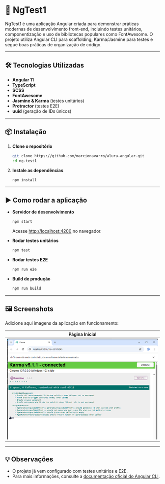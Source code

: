 # 🚀 NgTest1

NgTest1 é uma aplicação Angular criada para demonstrar práticas modernas de desenvolvimento front-end, incluindo testes unitários, componentização e uso de bibliotecas populares como FontAwesome. O projeto utiliza Angular CLI para scaffolding, Karma/Jasmine para testes e segue boas práticas de organização de código.

---

## 🛠️ Tecnologias Utilizadas

- **Angular 11**  
- **TypeScript**
- **SCSS**
- **FontAwesome**
- **Jasmine & Karma** (testes unitários)
- **Protractor** (testes E2E)
- **uuid** (geração de IDs únicos)

---

## 📦 Instalação

1. **Clone o repositório**
   ```sh
   git clone https://github.com/marcionavarro/alura-angular.git
   cd ng-test1
   ```

2. **Instale as dependências**
   ```sh
   npm install
   ```

---

## ▶️ Como rodar a aplicação

- **Servidor de desenvolvimento**
  ```sh
  npm start
  ```
  Acesse [http://localhost:4200](http://localhost:4200) no navegador.

- **Rodar testes unitários**
  ```sh
  npm test
  ```

- **Rodar testes E2E**
  ```sh
  npm run e2e
  ```

- **Build de produção**
  ```sh
  npm run build
  ```

---

## 🖼️ Screenshots

Adicione aqui imagens da aplicação em funcionamento:

| Página Inicial 
|:--------------:
| ![alt text](image.png)

---

## 💡 Observações

- O projeto já vem configurado com testes unitários e E2E.
- Para mais informações, consulte a [documentação oficial do Angular CLI](https://angular.io/cli).

```